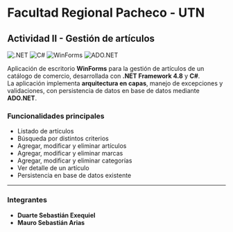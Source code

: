 # Facultad Regional Pacheco - UTN  
## Actividad II - Gestión de artículos  

![.NET](https://img.shields.io/badge/.NET_Framework_4.8-512BD4?style=for-the-badge&logo=dotnet&logoColor=white) 
![C#](https://img.shields.io/badge/C%23-239120?style=for-the-badge&logo=c-sharp&logoColor=white) 
![WinForms](https://img.shields.io/badge/WinForms-0078D4?style=for-the-badge&logo=windows&logoColor=white) 
![ADO.NET](https://img.shields.io/badge/ADO.NET-00599C?style=for-the-badge&logo=database&logoColor=white)  

Aplicación de escritorio **WinForms** para la gestión de artículos de un catálogo de comercio, desarrollada con **.NET Framework 4.8** y **C#**.  
La aplicación implementa **arquitectura en capas**, manejo de excepciones y validaciones, con persistencia de datos en base de datos mediante **ADO.NET**.  

### Funcionalidades principales
- Listado de artículos  
- Búsqueda por distintos criterios  
- Agregar, modificar y eliminar artículos
- Agregar, modificar y eliminar marcas
- Agregar, modificar y eliminar categorías  
- Ver detalle de un artículo  
- Persistencia en base de datos existente 

---

### Integrantes
- **Duarte Sebastián Exequiel**  
- **Mauro Sebastián Arias**  
